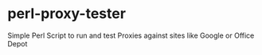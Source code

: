 perl-proxy-tester
=================

Simple Perl Script to run and test Proxies against sites like Google or Office Depot